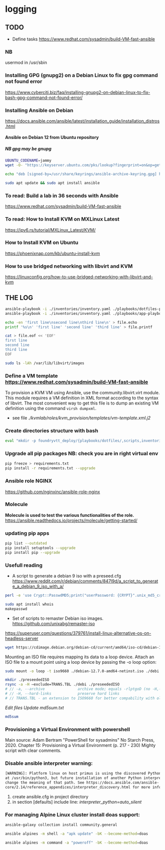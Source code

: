 # logging

## TODO

- Define tasks <https://www.redhat.com/sysadmin/build-VM-fast-ansible>

### NB

usermod in /usr/sbin

### Installing GPG (gnupg2) on a Debian Linux to fix gpg command not found error

<https://www.cyberciti.biz/faq/installing-gnupg2-on-debian-linux-to-fix-bash-gpg-command-not-found-error/>

### Installing Ansible on Debian

<https://docs.ansible.com/ansible/latest/installation_guide/installation_distros.html>

#### Ansible on Debian 12 from Ubuntu repository

##### NB gpg may be gnupg

```bash
UBUNTU_CODENAME=jammy
wget -O- "https://keyserver.ubuntu.com/pks/lookup?fingerprint=on&op=get&search=0x6125E2A8C77F2818FB7BD15B93C4A3FD7BB9C367" | sudo gpg --dearmour -o /usr/share/keyrings/ansible-archive-keyring.gpg

echo "deb [signed-by=/usr/share/keyrings/ansible-archive-keyring.gpg] http://ppa.launchpad.net/ansible/ansible/ubuntu $UBUNTU_CODENAME main" | sudo tee /etc/apt/sources.list.d/ansible.list

sudo apt update && sudo apt install ansible
```

### To read: Build a lab in 36 seconds with Ansible

<https://www.redhat.com/sysadmin/build-VM-fast-ansible>

### To read: How to Install KVM on MXLinux Latest

<https://ipv6.rs/tutorial/MXLinux_Latest/KVM/>

### How to Install KVM on Ubuntu

<https://phoenixnap.com/kb/ubuntu-install-kvm>

### How to use bridged networking with libvirt and KVM

<https://linuxconfig.org/how-to-use-bridged-networking-with-libvirt-and-kvm>

## THE LOG

```bash
ansible-playbook -i ./inventories/inventory.yaml ./playbooks/dotfiles-playbook.yaml --check
ansible-playbook -i ./inventories/inventory.yaml ./playbooks/app-playbook.yaml --become-password-file secure_key
```

```bash
echo -en 'first line\nsecond line\nthird line\n' > file.echo
printf '%s\n' 'first line' 'second line' 'third line' > file.printf
```

```bash
cat > file.eof << 'EOF'
first line
second line
third line
EOF
```

```bash
sudo ls -lAh /var/lib/libvirt/images
```

### Define a VM template <https://www.redhat.com/sysadmin/build-VM-fast-ansible>

To provision a KVM VM using Ansible, use the community.libvirt.virt module. This module requires a VM definition in XML format according to the syntax of libvirt. The most convenient way to get this file is to dump an existing VM definition using the command `virsh dumpxml`.

- see file *./kvmlab/roles/kvm_provision/templates/vm-template.xml.j2*

### Create directories structure with bash

```bash
eval "mkdir -p foundryvtt_deploy/{playbooks/dotfiles/,scripts,inventories}"
```

### Upgrade all pip packages NB: check you are in right virtual env

```bash
pip freeze > requirements.txt
pip install -r requirements.txt --upgrade

```

### Ansible role NGINX

<https://github.com/nginxinc/ansible-role-nginx>

### Molecule

**Molecule is used to test the various functionalities of the role.**
<https://ansible.readthedocs.io/projects/molecule/getting-started/>

### updating pip apps

```bash
pip list --outdated
pip install setuptools --upgrade
pip install pip --upgrade
```

### Usefull reading 

- A script to generate a debian 9 iso with a preseed.cfg
<https://www.reddit.com/r/debian/comments/847l9d/a_script_to_generate_a_debian_9_iso_with_a/>

```bash
perl -e 'use Crypt::PasswdMD5;print("userPassword: {CRYPT}".unix_md5_crypt("password","salt")."\n");'
```

```bash
sudo apt install whois
makepasswd
```
- Set of scripts to remaster Debian iso images.
<https://github.com/unixabg/remaster-iso>

<https://superuser.com/questions/379761/install-linux-alternative-os-on-headless-server>

```bash
wget https://cdimage.debian.org/debian-cd/current/amd64/iso-cd/debian-12.7.0-amd64-netinst.iso
```
Mounting an ISO file requires mapping its data to a loop device. Attach an ISO file to a mount point using a loop device by passing the -o loop option:
```bash
sudo mount -o loop -t iso9660 ./debian-12.7.0-amd64-netinst.iso ./debi
```
```bash
mkdir ./preseededISO
rsync -a -H –exclude=TRANS.TBL ./debi ./preseededISO
# // -a, --archive               archive mode; equals -rlptgoD (no -H,-A,-X)
# // -H, --hard-links            preserve hard links
# // TRANS.TBL - an extension to ISO9660 for better compability with older systems
```
*Edit files*
*Update md5sum.txt*
```bash
md5sum
```

### Provisioning a Virtual Environment with powershell

Main source:
Adam Bertram "PowerShell for sysadmins" No Starch Press, 2020.
Chapter 15: Provisioning a Virtual Environment (p. 217 - 230)
Mighty script with clear comments.

### Disable ansible interpreter warning:

```bash
[WARNING]: Platform linux on host primus is using the discovered Python interpreter
at /usr/bin/python3, but future installation of another Python interpreter could
change the meaning of that path. See https://docs.ansible.com/ansible-
core/2.14/reference_appendices/interpreter_discovery.html for more information.
```

1. create ansible.cfg in project directory
2. in section [defaults] include line:
	*interpreter_python=auto_silent*

### For managing Alpine Linux cluster install doas support:

```sh
ansible-galaxy collection install community.general
```

```sh
ansible alpines -m shell -a "apk update" -bK --become-method=doas
```

```sh
ansible alpines -m command -a "poweroff" -bK --become-method=doas
```

